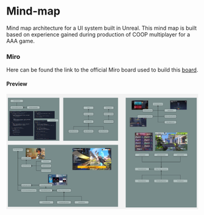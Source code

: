# Mind-map
Mind map architecture for a UI system built in Unreal. This mind map is built based on experience gained during production of COOP multiplayer for a AAA game.

### Miro

Here can be found the link to the official Miro board used to build this [board](https://miro.com/welcomeonboard/bmZmV0ZtQko0Q1U1Y1BjcUdlOEVubkNaWlY5Ulo1Zm44dURNbTI2YlJ2ZFhSNkRZVFNSMVROVzQ3MXpKZ0V0NlMyb1VVY3d1bENxeTFhS2VZcG44L3BrK1c4REtRNkJ4MGhJYjlidlhDdVZKMVZTcVhYck1zcHFVd0t5aGxQK0JyVmtkMG5hNDA3dVlncnBvRVB2ZXBnPT0hdjE=?share_link_id=554815863683).

#### Preview

![Mindmap](https://github.com/guyllaumedemers/Mind-map/blob/master/Res/MindmapPreview.jpg)

